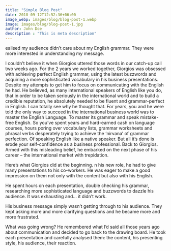 ```yaml
---
title: "Simple Blog Post"
date: 2018-09-12T12:52:36+06:00
image_webp: images/blog/blog-post-1.webp
image: images/blog/blog-post-1.jpg
author: John Doe
description : "This is meta description"
---
```


ealised my audience didn’t care about my English grammar. They were more interested in understanding my message.

I couldn’t believe it when Giorgios uttered those words in our catch-up call two weeks ago. For the 2 years we worked together, Giorgios was obsessed with achieving perfect English grammar, using the latest buzzwords and acquiring a more sophisticated vocabulary in his business presentations. Despite my attempts to get him to focus on communicating with the English he had. He believed, as many international speakers of English like you do, that in order to be taken seriously in the international world and to build a credible reputation, he absolutely needed to be fluent and grammar-perfect in English. I can totally see why he thought that. For years, you and he were told the only way to succeed in the international business world was to master the English Language. To master its grammar and speak mistake-free English. So you’ve spent years and hard-earned cash on language courses, hours poring over vocabulary lists, grammar worksheets and phrasal verbs desperately trying to achieve the ‘nirvana’ of grammar perfection. Of speaking English like a native speaker. But all it’s done is erode your self-confidence as a business professional. Back to Giorgios. Armed with this misleading belief, he embarked on the next phase of his career – the international market with trepidation.

Here’s what Giorgios did at the beginning.
n his new role, he had to give many presentations to his co-workers. He was eager to make a good impression on them not only with the content but also with his English.

He spent hours on each presentation, double checking his grammar, researching more sophisticated language and buzzwords to dazzle his audience. It was exhausting and… it didn’t work.

His business message simply wasn’t getting through to his audience. They kept asking more and more clarifying questions and he became more and more frustrated.

What was going wrong? He remembered what I’d said all those years ago about communication and decided to go back to the drawing board. He took each presentation and carefully analysed them: the content, his presenting style, his audience, their reaction.
